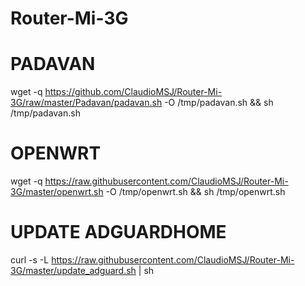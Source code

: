 # Router-Mi-3G

# PADAVAN
wget -q https://github.com/ClaudioMSJ/Router-Mi-3G/raw/master/Padavan/padavan.sh -O /tmp/padavan.sh && sh /tmp/padavan.sh

# OPENWRT
wget -q https://raw.githubusercontent.com/ClaudioMSJ/Router-Mi-3G/master/openwrt.sh -O /tmp/openwrt.sh && sh /tmp/openwrt.sh

# UPDATE ADGUARDHOME
curl -s -L https://raw.githubusercontent.com/ClaudioMSJ/Router-Mi-3G/master/update_adguard.sh | sh
